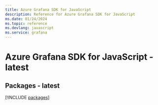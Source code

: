 ```yaml
---
title: Azure Grafana SDK for JavaScript
description: Reference for Azure Grafana SDK for JavaScript
ms.date: 01/24/2024
ms.topic: reference
ms.devlang: javascript
ms.service: grafana
---
```

# Azure Grafana SDK for JavaScript - latest
## Packages - latest
[!INCLUDE [packages](grafana-index.md)]
